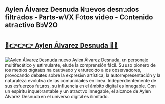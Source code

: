 ## Aylen Álvarez Desnuda N𝚞𝚎vos desn𝚞dos filtr𝚊dos - Parts-wVX F𝚘tos vid𝚎o - C𝚘ntenido atr𝚊ctivo BbV2O

# <h2><a href="http://mb2ojnq.tromn.icu/?c=Aylen+%c3%81lvarez+Desnuda">🔗👉👉👉 Aylen Álvarez Desnuda 🔗🔗</a></h2>

[![Aylen Álvarez Desnuda nuevo](https://i.imgur.com/pEAQMta.gif)](http://mb2ojnq.tromn.icu/?c=Aylen+%c3%81lvarez+Desnuda)
Aylen Álvarez Desnuda, un personaje multifacético y estimulante, elude la comprensión fácil. Su uso pionero de los medios digitales ha cautivado y enfurecido a los observadores, provocando debates sobre la expresión artística, la autorrepresentación y la naturaleza evolutiva de las comunidades en línea. Independientemente de sus esfuerzos futuros, su influencia en el ámbito digital es innegable. Con un espíritu inquebrantable y un atractivo innegable, el alcance de Aylen Álvarez Desnuda en el universo digital es ilimitado.
